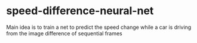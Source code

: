 # speed-difference-neural-net
Main idea is to train a net to predict the speed change while a car is driving from the image difference of sequential frames
